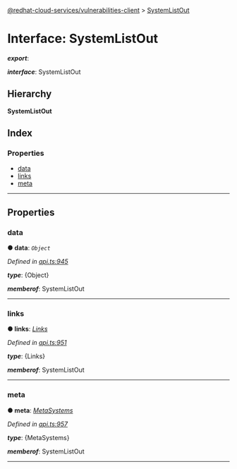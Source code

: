 [@redhat-cloud-services/vulnerabilities-client](../README.md) > [SystemListOut](../interfaces/systemlistout.md)

# Interface: SystemListOut

*__export__*: 

*__interface__*: SystemListOut

## Hierarchy

**SystemListOut**

## Index

### Properties

* [data](systemlistout.md#data)
* [links](systemlistout.md#links)
* [meta](systemlistout.md#meta)

---

## Properties

<a id="data"></a>

###  data

**● data**: *`Object`*

*Defined in [api.ts:945](https://github.com/RedHatInsights/javascript-clients/blob/master/packages/vulnerabilities/git-api/api.ts#L945)*

*__type__*: {Object}

*__memberof__*: SystemListOut

___
<a id="links"></a>

###  links

**● links**: *[Links](links.md)*

*Defined in [api.ts:951](https://github.com/RedHatInsights/javascript-clients/blob/master/packages/vulnerabilities/git-api/api.ts#L951)*

*__type__*: {Links}

*__memberof__*: SystemListOut

___
<a id="meta"></a>

###  meta

**● meta**: *[MetaSystems](metasystems.md)*

*Defined in [api.ts:957](https://github.com/RedHatInsights/javascript-clients/blob/master/packages/vulnerabilities/git-api/api.ts#L957)*

*__type__*: {MetaSystems}

*__memberof__*: SystemListOut

___

